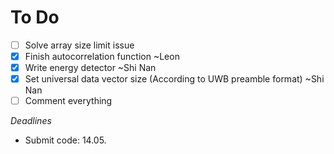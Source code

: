 # To Do

- [ ] Solve array size limit issue
- [x] Finish autocorrelation function ~Leon
- [x] Write energy detector ~Shi Nan
- [x] Set universal data vector size (According to UWB preamble format) ~Shi Nan
- [ ] Comment everything

*Deadlines*
* Submit code: 14.05.